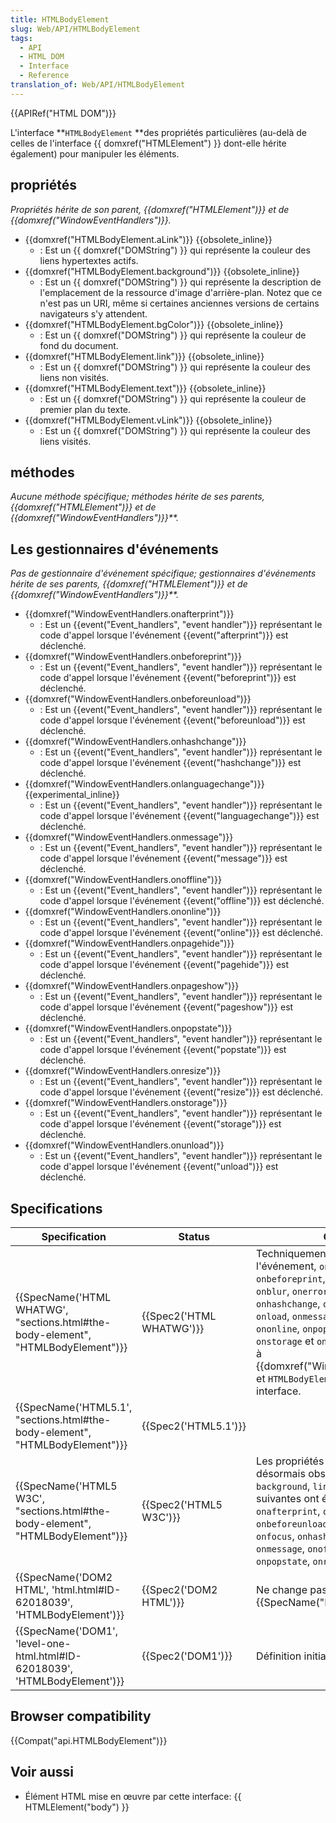 ```yaml
---
title: HTMLBodyElement
slug: Web/API/HTMLBodyElement
tags:
  - API
  - HTML DOM
  - Interface
  - Reference
translation_of: Web/API/HTMLBodyElement
---
```

{{APIRef("HTML DOM")}}

L'interface **`HTMLBodyElement` **des propriétés particulières (au-delà de celles de l'interface {{ domxref("HTMLElement") }} dont-elle hérite également) pour manipuler les éléments.

## propriétés

_Propriétés hérite de son parent, {{domxref("HTMLElement")}} et de {{domxref("WindowEventHandlers")}}._

- {{domxref("HTMLBodyElement.aLink")}} {{obsolete_inline}}
  - : Est un {{ domxref("DOMString") }} qui représente la couleur des liens hypertextes actifs.
- {{domxref("HTMLBodyElement.background")}} {{obsolete_inline}}
  - : Est un {{ domxref("DOMString") }} qui représente la description de l'emplacement de la ressource d'image d'arrière-plan. Notez que ce n'est pas un URI, même si certaines anciennes versions de certains navigateurs s'y attendent.
- {{domxref("HTMLBodyElement.bgColor")}} {{obsolete_inline}}
  - : Est un {{ domxref("DOMString") }} qui représente la couleur de fond du document.
- {{domxref("HTMLBodyElement.link")}} {{obsolete_inline}}
  - : Est un {{ domxref("DOMString") }} qui représente la couleur des liens non visités.
- {{domxref("HTMLBodyElement.text")}} {{obsolete_inline}}
  - : Est un {{ domxref("DOMString") }} qui représente la couleur de premier plan du texte.
- {{domxref("HTMLBodyElement.vLink")}} {{obsolete_inline}}
  - : Est un {{ domxref("DOMString") }} qui représente la couleur des liens visités.

## méthodes

_Aucune méthode spécifique; méthodes hérite de ses parents, {{domxref("HTMLElement")}} et de {{domxref("WindowEventHandlers")}}\*\*._

## Les gestionnaires d'événements

_Pas de gestionnaire d'événement spécifique; gestionnaires d'événements hérite de ses parents, {{domxref("HTMLElement")}} et de {{domxref("WindowEventHandlers")}}\*\*._

- {{domxref("WindowEventHandlers.onafterprint")}}
  - : Est un {{event("Event_handlers", "event handler")}} représentant le code d'appel lorsque l'événement {{event("afterprint")}} est déclenché.
- {{domxref("WindowEventHandlers.onbeforeprint")}}
  - : Est un {{event("Event_handlers", "event handler")}} représentant le code d'appel lorsque l'événement {{event("beforeprint")}} est déclenché.
- {{domxref("WindowEventHandlers.onbeforeunload")}}
  - : Est un {{event("Event_handlers", "event handler")}} représentant le code d'appel lorsque l'événement {{event("beforeunload")}} est déclenché.
- {{domxref("WindowEventHandlers.onhashchange")}}
  - : Est un {{event("Event_handlers", "event handler")}} représentant le code d'appel lorsque l'événement {{event("hashchange")}} est déclenché.
- {{domxref("WindowEventHandlers.onlanguagechange")}} {{experimental_inline}}
  - : Est un {{event("Event_handlers", "event handler")}} représentant le code d'appel lorsque l'événement {{event("languagechange")}} est déclenché.
- {{domxref("WindowEventHandlers.onmessage")}}
  - : Est un {{event("Event_handlers", "event handler")}} représentant le code d'appel lorsque l'événement {{event("message")}} est déclenché.
- {{domxref("WindowEventHandlers.onoffline")}}
  - : Est un {{event("Event_handlers", "event handler")}} représentant le code d'appel lorsque l'événement {{event("offline")}} est déclenché.
- {{domxref("WindowEventHandlers.ononline")}}
  - : Est un {{event("Event_handlers", "event handler")}} représentant le code d'appel lorsque l'événement {{event("online")}} est déclenché.
- {{domxref("WindowEventHandlers.onpagehide")}}
  - : Est un {{event("Event_handlers", "event handler")}} représentant le code d'appel lorsque l'événement {{event("pagehide")}} est déclenché.
- {{domxref("WindowEventHandlers.onpageshow")}}
  - : Est un {{event("Event_handlers", "event handler")}} représentant le code d'appel lorsque l'événement {{event("pageshow")}} est déclenché.
- {{domxref("WindowEventHandlers.onpopstate")}}
  - : Est un {{event("Event_handlers", "event handler")}} représentant le code d'appel lorsque l'événement {{event("popstate")}} est déclenché.
- {{domxref("WindowEventHandlers.onresize")}}
  - : Est un {{event("Event_handlers", "event handler")}} représentant le code d'appel lorsque l'événement {{event("resize")}} est déclenché.
- {{domxref("WindowEventHandlers.onstorage")}}
  - : Est un {{event("Event_handlers", "event handler")}} représentant le code d'appel lorsque l'événement {{event("storage")}} est déclenché.
- {{domxref("WindowEventHandlers.onunload")}}
  - : Est un {{event("Event_handlers", "event handler")}} représentant le code d'appel lorsque l'événement {{event("unload")}} est déclenché.

## Specifications

| Specification                                                                                                | Status                           | Comment                                                                                                                                                                                                                                                                                                                                                                                           |
| ------------------------------------------------------------------------------------------------------------ | -------------------------------- | ------------------------------------------------------------------------------------------------------------------------------------------------------------------------------------------------------------------------------------------------------------------------------------------------------------------------------------------------------------------------------------------------- |
| {{SpecName('HTML WHATWG', "sections.html#the-body-element", "HTMLBodyElement")}} | {{Spec2('HTML WHATWG')}} | Techniquement, les propriétés liées à l'événement, `onafterprint`, `onbeforeprint`, `onbeforeunload`, `onblur`, `onerror`, `onfocus`, `onhashchange`, `onlanguagechange`, `onload`, `onmessage`, `onoffline`, `ononline`, `onpopstate`, `onresize`, `onstorage` et `onunload`, ont été passées à {{domxref("WindowEventHandlers")}}, et `HTMLBodyElement` implémentant cette interface. |
| {{SpecName('HTML5.1', "sections.html#the-body-element", "HTMLBodyElement")}}         | {{Spec2('HTML5.1')}}     |                                                                                                                                                                                                                                                                                                                                                                                                   |
| {{SpecName('HTML5 W3C', "sections.html#the-body-element", "HTMLBodyElement")}}     | {{Spec2('HTML5 W3C')}}     | Les propriétés suivantes sont désormais obsolètes: `aLink`, `bgColor`, `background`, `link`, `text` Les propriétés suivantes ont été ajoutées:. `vLink`, `onafterprint`, `onbeforeprint`, `onbeforeunload`, `onblur`, `onerror`, `onfocus`, `onhashchange`, `onload`, `onmessage`, `onoffline`, `ononline`, `onpopstate`, `onresize`, et `onstorage`.                                             |
| {{SpecName('DOM2 HTML', 'html.html#ID-62018039', 'HTMLBodyElement')}}                 | {{Spec2('DOM2 HTML')}}     | Ne change pas de {{SpecName("DOM1")}}.                                                                                                                                                                                                                                                                                                                                                    |
| {{SpecName('DOM1', 'level-one-html.html#ID-62018039', 'HTMLBodyElement')}}         | {{Spec2('DOM1')}}         | Définition initiale.                                                                                                                                                                                                                                                                                                                                                                              |

## Browser compatibility

{{Compat("api.HTMLBodyElement")}}

## Voir aussi

- Élément HTML mise en œuvre par cette interface: {{ HTMLElement("body") }}

